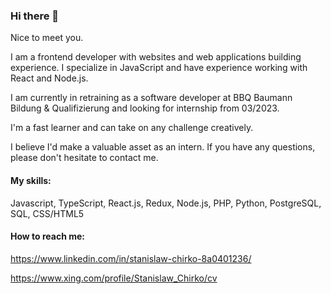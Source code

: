 ### Hi there 👋

Nice to meet you.

I am a frontend developer with websites and web applications building experience. I specialize in JavaScript and have experience working with React and Node.js. 

I am currently in retraining as a software developer at BBQ Baumann Bildung & Qualifizierung and looking for internship from 03/2023.

I'm a fast learner and can take on any challenge creatively.

I believe I'd make a valuable asset as an intern. If you have any questions, please don't hesitate to contact me.

#### My skills:
Javascript, TypeScript, React.js, Redux, Node.js, PHP, Python, PostgreSQL, SQL, CSS/HTML5

#### How to reach me: 
https://www.linkedin.com/in/stanislaw-chirko-8a0401236/

https://www.xing.com/profile/Stanislaw_Chirko/cv


<!--
**stanislaw-ch/stanislaw-ch** is a ✨ _special_ ✨ repository because its `README.md` (this file) appears on your GitHub profile.

Here are some ideas to get you started:

- 🔭 I’m currently working on ...
- 🌱 I’m currently learning ...
- 👯 I’m looking to collaborate on ...
- 🤔 I’m looking for help with ...
- 💬 Ask me about ...
- 📫 How to reach me: ...
- 😄 Pronouns: ...
- ⚡ Fun fact: ...
-->
